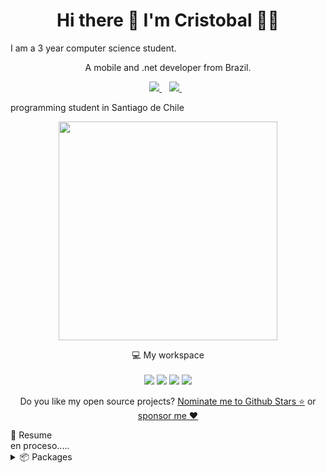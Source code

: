 
<h1 align='center'>
Hi there 👋 I'm Cristobal 👨‍💻 
  </h1>
I am a 3 year computer science student.

<p align='center'>
  A mobile and .net developer from Brazil.
</p>

<p align='center'>
  <a href="https://github.com/sponsors/alexandresanlim">
    <img src="https://img.shields.io/badge/sponsor-30363D?style=for-the-badge&logo=GitHub-Sponsors&logoColor=#white" />        
  </a>&nbsp;&nbsp;
  <a href="https://www.linkedin.com/in/alexandresanlim/">
    <img src="https://img.shields.io/badge/linkedin-%230077B5.svg?&style=for-the-badge&logo=linkedin&logoColor=white" />
  </a>&nbsp;&nbsp;
</p>
programming student in Santiago de Chile
<p align='center'>
  <a href="#"><img src="https://github-readme-stats.vercel.app/api?username=alexandresanlim&show_icons=true&count_private=true&theme=dark" width="350"></a>
</p>

<p align='center'>
  💻 My workspace<br/><br/>
  <img src="https://img.shields.io/badge/windows-%230078D6.svg?&style=for-the-badge&logo=windows&logoColor=white" />
  <img src="https://img.shields.io/badge/intel-core%20i5%2010th-%230071C5.svg?&style=for-the-badge&logo=intel&logoColor=white" />
  <img src="https://img.shields.io/badge/RAM-16GB-%230071C5.svg?&style=for-the-badge&logoColor=white" />
  <img src="https://img.shields.io/badge/nvidia-gtx%201650-%2376B900.svg?&style=for-the-badge&logo=nvidia&logoColor=white" />
</p>

<p align='center'>
  Do you like my open source projects? <a href='https://stars.github.com/nominate/'>Nominate me to Github Stars ⭐</a> or <a href='https://github.com/sponsors/alexandresanlim'>sponsor me ❤️</a>
</p>

<!-- <details align='center'>
  <summary>:zap: My workspace specs</summary>
</details>-->


<p

<details>
  <summary>📃 Resume</summary>
   en proceso.....

</details>

<details>
  <summary>📦 Packages </summary>
 en proceso.....
